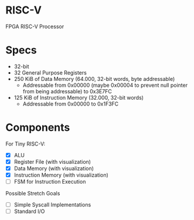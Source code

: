 # RISC-V
FPGA RISC-V Processor

# Specs
- 32-bit
- 32 General Purpose Registers
- 250 KiB of Data Memory (64.000, 32-bit words, byte addressable)
    - Addressable from 0x00000 (maybe 0x00004 to prevent null pointer from being addressable) to 0x3E7FC
- 125 KiB of Instruction Memory (32.000, 32-bit words)
    - Addressable from 0x00000 to 0x1F3FC

# Components
For Tiny RISC-V:
- [X] ALU
- [X] Register File (with visualization)
- [X] Data Memory (with visualization)
- [X] Instruction Memory (with visualization)
- [ ] FSM for Instruction Execution

Possible Stretch Goals
- [ ] Simple Syscall Implementations
- [ ] Standard I/O